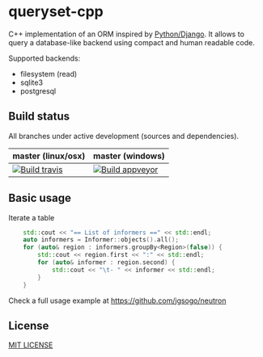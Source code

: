 queryset-cpp
============

C++ implementation of an ORM inspired by [Python/Django](https://www.djangoproject.com/). It allows to query
a database-like backend using compact and human readable code.

Supported backends:

 * filesystem (read)
 * sqlite3
 * postgresql


## Build status

All branches under active development (sources and dependencies).

| **master (linux/osx)** | **master (windows)** |
|------------------------|----------------------|
| [![Build travis](https://travis-ci.org/jgsogo/queryset-cpp.svg?branch=master)](https://travis-ci.org/jgsogo/queryset-cpp) | [![Build appveyor]( https://ci.appveyor.com/api/projects/status/vekvvo87f5dngklk/branch/master?svg=true)](https://ci.appveyor.com/project/jgsogo/queryset-cpp/branch/master)     |


## Basic usage

Iterate a table 

```cpp
    std::cout << "== List of informers ==" << std::endl;
    auto informers = Informer::objects().all();
    for (auto& region : informers.groupBy<Region>(false)) {
        std::cout << region.first << ":" << std::endl;
        for (auto& informer : region.second) {
            std::cout << "\t- " << informer << std::endl;
        }
    }
```

Check a full usage example at https://github.com/jgsogo/neutron


## License

[MIT LICENSE](./LICENSE)
 

